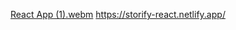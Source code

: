 [React App (1).webm](https://github.com/user-attachments/assets/313def7c-d3f9-47d3-a4a4-aeeab3646aa9)
https://storify-react.netlify.app/ 
